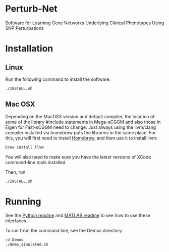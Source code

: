 # Perturb-Net
Software for Learning Gene Networks Underlying Clinical Phenotypes Using SNP Perturbations

# Installation

## Linux

Run the following command to install the software.

```bash
./INSTALL.sh
```

## Mac OSX

Depending on the MacOSX version and default compiler, the location of some of the library #include statements in Mega-sCGGM and also those in Eigen for Fast-sCGGM need to change. Just always using the llvm/clang compiler installed via homebrew puts the libraries in the same place. For this, you will first need to install [Homebrew](https://brew.sh/), and then use it to install llvm:

```bash
brew install llvm
```

You will also need to make sure you have the latest versions of XCode command-line tools installed.

Then, run
```bash
./INSTALL.sh
```



# Running

See the [Python readme](README-Python.md) and [MATLAB readme](README-Matlab.md) to see how to use these interfaces.

To run from the command line, see the Demos directory:

```bash
cd Demos
./demo_simulated.sh
```
